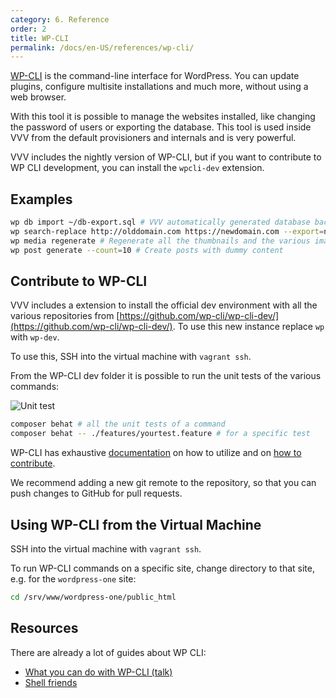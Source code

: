 ```yaml
---
category: 6. Reference
order: 2
title: WP-CLI
permalink: /docs/en-US/references/wp-cli/
---
```


[WP-CLI](https://wp-cli.org/) is the command-line interface for WordPress. You can update plugins, configure multisite installations and much more, without using a web browser.

With this tool it is possible to manage the websites installed, like changing the password of users or exporting the database. This tool is used inside VVV from the default provisioners and internals and is very powerful.

VVV includes the nightly version of WP-CLI, but if you want to contribute to WP CLI development, you can install the `wpcli-dev` extension.

## Examples

```sh
wp db import ~/db-export.sql # VVV automatically generated database backups on halt
wp search-replace http://olddomain.com https://newdomain.com --export=newdb.sql --all-tables # Generate a dump with the url replaced
wp media regenerate # Regenerate all the thumbnails and the various images
wp post generate --count=10 # Create posts with dummy content
```

## Contribute to WP-CLI

VVV includes a extension to install the official dev environment with all the various repositories from [https://github.com/wp-cli/wp-cli-dev/](https://github.com/wp-cli/wp-cli-dev/). To use this new instance replace `wp` with `wp-dev`.

To use this, SSH into the virtual machine with `vagrant ssh`.

From the WP-CLI dev folder it is possible to run the unit tests of the various commands:

![Unit test](https://user-images.githubusercontent.com/403283/66570851-b2c9a480-eb6e-11e9-8b8b-5242f687c07f.png)

```sh
composer behat # all the unit tests of a command
composer behat -- ./features/yourtest.feature # for a specific test
```

WP-CLI has exhaustive [documentation](https://make.wordpress.org/cli/handbook/) on how to utilize and on [how to contribute](https://make.wordpress.org/cli/handbook/contributing/).

We recommend adding a new git remote to the repository, so that you can push changes to GitHub for pull requests.

## Using WP-CLI from the Virtual Machine

SSH into the virtual machine with `vagrant ssh`.

To run WP-CLI commands on a specific site, change directory to that site, e.g. for the `wordpress-one` site:

 ```sh
 cd /srv/www/wordpress-one/public_html
 ```

## Resources

There are already a lot of guides about WP CLI:

  * [What you can do with WP-CLI (talk)](http://mte90.tech/Talk-WPCLI/)
  * [Shell friends](https://make.wordpress.org/cli/handbook/shell-friends/)
